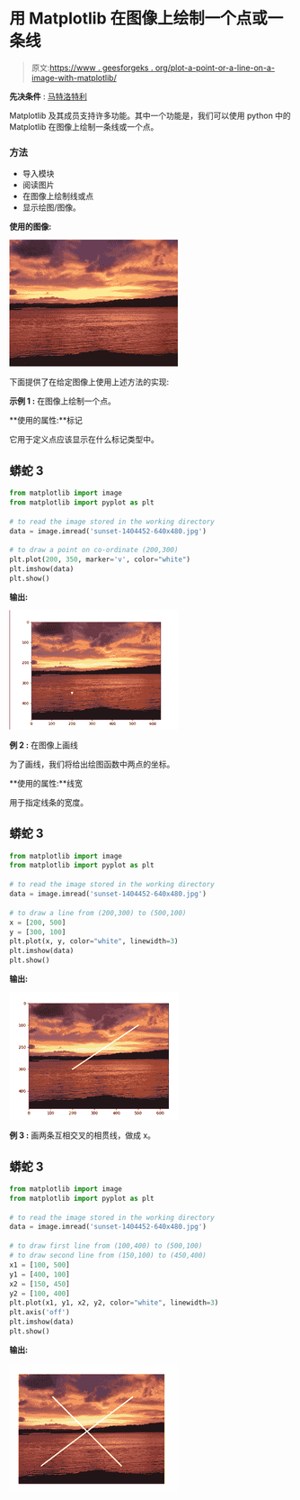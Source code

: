 # 用 Matplotlib 在图像上绘制一个点或一条线

> 原文:[https://www . geesforgeks . org/plot-a-point-or-a-line-on-a-image-with-matplotlib/](https://www.geeksforgeeks.org/plot-a-point-or-a-line-on-an-image-with-matplotlib/)

**先决条件** : [马特洛特利](https://www.geeksforgeeks.org/python-introduction-matplotlib/)

Matplotlib 及其成员支持许多功能。其中一个功能是，我们可以使用 python 中的 Matplotlib 在图像上绘制一条线或一个点。

### 方法

*   导入模块
*   阅读图片
*   在图像上绘制线或点
*   显示绘图/图像。

**使用的图像:**

![](img/aa91dc17b3ba71652f28e0c2e9793bd4.png)

下面提供了在给定图像上使用上述方法的实现:

**示例 1 :** 在图像上绘制一个点。

**使用的属性:**标记

它用于定义点应该显示在什么标记类型中。

## 蟒蛇 3

```py
from matplotlib import image
from matplotlib import pyplot as plt

# to read the image stored in the working directory
data = image.imread('sunset-1404452-640x480.jpg')

# to draw a point on co-ordinate (200,300)
plt.plot(200, 350, marker='v', color="white")
plt.imshow(data)
plt.show()
```

**输出:**

![](img/928dcfb781c43814de2ec9eefa19439c.png)

**例 2 :** 在图像上画线

为了画线，我们将给出绘图函数中两点的坐标。

**使用的属性:**线宽

用于指定线条的宽度。

## 蟒蛇 3

```py
from matplotlib import image
from matplotlib import pyplot as plt

# to read the image stored in the working directory
data = image.imread('sunset-1404452-640x480.jpg')

# to draw a line from (200,300) to (500,100)
x = [200, 500]
y = [300, 100]
plt.plot(x, y, color="white", linewidth=3)
plt.imshow(data)
plt.show()
```

**输出:**

![](img/50dca67662bee32a23dc546c14bd5541.png)

**例 3 :** 画两条互相交叉的相贯线，做成 x。

## 蟒蛇 3

```py
from matplotlib import image
from matplotlib import pyplot as plt

# to read the image stored in the working directory
data = image.imread('sunset-1404452-640x480.jpg')

# to draw first line from (100,400) to (500,100)
# to draw second line from (150,100) to (450,400)
x1 = [100, 500]
y1 = [400, 100]
x2 = [150, 450]
y2 = [100, 400]
plt.plot(x1, y1, x2, y2, color="white", linewidth=3)
plt.axis('off')
plt.imshow(data)
plt.show()
```

**输出:**

![](img/8b4319473f2acb2632c7eedf24ec423e.png)